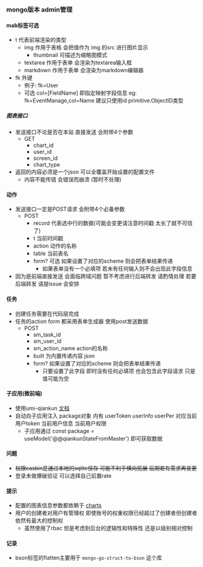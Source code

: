### mongo版本 admin管理


#### mab标签可选

* t 代表前端渲染的类型
    * img 作用于表格 会把值作为 img 的src 进行图片显示
        * thumbnail 可描述为缩略图模式
    * textarea 作用于表单 会渲染为textarea输入框
    * markdown 作用于表单 会渲染为markdown编辑器
* fk 外键
    * 例子: fk=User
    * 可选 col=[FieldName] 即指定映射字段信息 eg: fk=EventManage,col=Name 建议只使用id primitive.ObjectID类型

##### 图表接口

* 发送接口不论是否在本站 直接发送 会附带4个参数
    * GET
        * chart_id
        * user_id
        * screen_id
        * chart_type
* 返回的内容必须是一个json 可以全覆盖开始设置的配置文件
    * 内容不能传错 会错误而崩溃 (暂时不处理)

#### 动作

* 发送接口一定是POST请求 会附带4个必备参数
    * POST
        * record 代表选中行的数据(可能会变更请注意时间戳 太长了就不可信了)
        * t 当前时间戳
        * action 动作的名称
        * table 当前表名
        * form? 可选 如果设置了对应的scheme 则会把表单结果传递
            * 如果表单没有一个必填项 若未有任何输入则不会出现此字段信息
* 因为是前端直接发送 会面临跨域问题 暂不考虑进行后端转发 请酌情处理 若要后端转发 请提issue 会安排

#### 任务

* 创建任务需要在代码层完成
* 任务的action form 都采用表单生成器 使用post发送数据
    * POST
        * sm_task_id
        * sm_user_id
        * sm_action_name action的名称
        * built 为内置传递内容 json
        * form? 如果设置了对应的scheme 则会把表单结果传递
            * 只要设置了此字段 即时没有任何必填项 也会包含此字段请求 只是值可能为空

#### 子应用(微前端)

* 使用umi-qiankun [文档](https://umijs.org/zh-CN/plugins/plugin-qiankun)
* 自动向子应用注入 package对象 内有 userToken userInfo userPer 对应当前用户token 当前用户信息 当前用户权限
    * 子应用通过 const package = useModel('@@qiankunStateFromMaster') 即可获取数据

#### 问题

* ~~权限casbin是通过本地的sqlite保存 可能不利于横向拓展 后期若有需求再变更~~
* 登录未做爆破验证 可以选择自己前置rate

#### 提示

* 配置的图表信息参数都依赖于 [charts](https://charts.ant.design/)
* 用户的创建者对用户有管理权 即使账号的权重权限已经超过了创建者但创建者依然有最大的控制权
    * 虽然使用了rbac 但是考虑到后台的逻辑性和特殊性 还是以级别相对控制

#### 记录

* bson标签的flatten主要用于 `mongo-go-struct-to-bson` 这个库